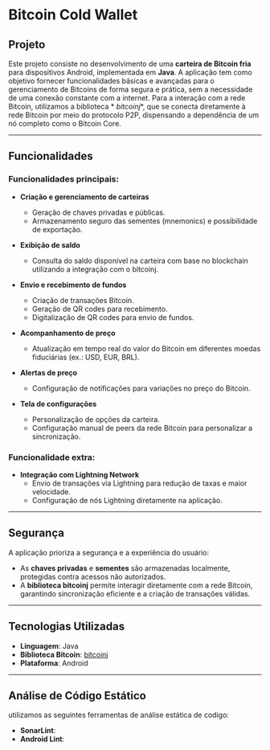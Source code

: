 # Bitcoin Cold Wallet

## Projeto

Este projeto consiste no desenvolvimento de uma **carteira de Bitcoin fria** para dispositivos
Android, implementada em **Java**. A aplicação tem como objetivo fornecer funcionalidades básicas e
avançadas para o gerenciamento de Bitcoins de forma segura e prática, sem a necessidade de uma
conexão constante com a internet. Para a interação com a rede Bitcoin, utilizamos a biblioteca *
*bitcoinj**, que se conecta diretamente à rede Bitcoin por meio do protocolo P2P, dispensando a
dependência de um nó completo como o Bitcoin Core.

---

## Funcionalidades

### Funcionalidades principais:

- **Criação e gerenciamento de carteiras**
    - Geração de chaves privadas e públicas.
    - Armazenamento seguro das sementes (mnemonics) e possibilidade de exportação.

- **Exibição de saldo**
    - Consulta do saldo disponível na carteira com base no blockchain utilizando a integração com o
      bitcoinj.

- **Envio e recebimento de fundos**
    - Criação de transações Bitcoin.
    - Geração de QR codes para recebimento.
    - Digitalização de QR codes para envio de fundos.

- **Acompanhamento de preço**
    - Atualização em tempo real do valor do Bitcoin em diferentes moedas fiduciárias (ex.: USD, EUR,
      BRL).

- **Alertas de preço**
    - Configuração de notificações para variações no preço do Bitcoin.

- **Tela de configurações**
    - Personalização de opções da carteira.
    - Configuração manual de peers da rede Bitcoin para personalizar a sincronização.

### Funcionalidade extra:

- **Integração com Lightning Network**
    - Envio de transações via Lightning para redução de taxas e maior velocidade.
    - Configuração de nós Lightning diretamente na aplicação.

---

## Segurança

A aplicação prioriza a segurança e a experiência do usuário:

- As **chaves privadas** e **sementes** são armazenadas localmente, protegidas contra acessos não
  autorizados.
- A **biblioteca bitcoinj** permite interagir diretamente com a rede Bitcoin, garantindo
  sincronização eficiente e a criação de transações válidas.

---

## Tecnologias Utilizadas

- **Linguagem**: Java
- **Biblioteca Bitcoin**: [bitcoinj](https://github.com/bitcoinj/bitcoinj)
- **Plataforma**: Android

---

## Análise de Código Estático

utilizamos as seguintes ferramentas de análise estática de codigo:

- **SonarLint**:
- **Android Lint**:
